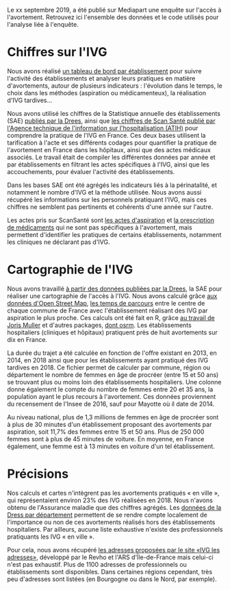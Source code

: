 Le xx septembre 2019, a été publié sur Mediapart une enquête sur l'accès à l'avortement. <!-- Dans la foulée, deux déclinaisons locales ont été publiées, sur Mediapart à propos du Loiret et sur Mediacités, concernant la Loire-Atlantique.--> Retrouvez ici l'ensemble des données et le code utilisés pour l'analyse liée à l'enquête.

# Chiffres sur l'IVG

Nous avons réalisé [un tableau de bord par établissement](./etablissements.csv) pour suivre l'activité des établissements et analyser leurs pratiques en matière d'avortements, autour de plusieurs indicateurs : l'évolution dans le temps, le choix dans les méthodes (aspiration ou médicamenteux), la réalisation d'IVG tardives... 

Nous avons utilisé les chiffres de la Statistique annuelle des établissements (SAE) [publiés par la Drees](http://www.data.drees.sante.gouv.fr/ReportFolders/reportFolders.aspx?IF_ActivePath=P,432,433,707 "Drees"), ainsi que [les chiffres de Scan Santé publié par l'Agence technique de l'information sur l'hospitalisation (ATIH)](https://www.scansante.fr/open-ccam-2018 "ATIH") pour comprendre la pratique de l'IVG en France. Ces deux bases utilisent la tarification à l'acte et ses différents codages pour quantifier la pratique de l'avortement en France dans les hôpitaux, ainsi que des actes médicaux associés. Le travail était de compiler les différentes données par année et par établissements en filtrant les actes spécifiques à l'IVG, ainsi que les accouchements, pour évaluer l'activité des établissements.

Dans les bases SAE ont été agrégés les indicateurs liés à la périnatalité, et notamment le nombre d'IVG et la méthode utilisée. Nous avons aussi récupéré les informations sur les personnels pratiquant l'IVG, mais ces chiffres ne semblent pas pertinents et cohérents d'une année sur l'autre.

Les actes pris sur ScanSanté sont [les actes d'aspiration](https://www.ameli.fr/accueil-de-la-ccam/trouver-un-acte/tarification-acte.php?code=JNJD002&date_effet=&activite=0&phase=0) et [la prescription de médicaments](https://www.ameli.fr/accueil-de-la-ccam/trouver-un-acte/tarification-acte.php?code=JNJP001&date_effet=&activite=0&phase=0) qui ne sont pas spécifiques à l'avortement, mais permettent d'identifier les pratiques de certains établissements, notamment les cliniques ne déclarant pas d'IVG.

# Cartographie de l'IVG

Nous avons travaillé [à partir des données publiées par la Drees](http://www.data.drees.sante.gouv.fr/ReportFolders/reportFolders.aspx?IF_ActivePath=P,432,433,707 "Drees"), la SAE pour réaliser une cartographie de l'accès à l'IVG. Nous avons calculé grâce [aux données d'Open Street Map](http://project-osrm.org "OSRM"), [les temps de parcours](./duree_trajets.csv) entre le centre de chaque commune de France avec l'établissement réalisant des IVG par aspiration le plus proche. Ces calculs ont été fait en R, grâce [au travail de Joris Muller](http://github.com/jomuller/finess) et d'autres packages, [dont osrm](https://rgeomatic.hypotheses.org/1798). Les établissements hospitaliers (cliniques et hôpitaux) pratiquent près de huit avortements sur dix en France.

La durée du trajet a été calculée en fonction de l'offre existant en 2013, en 2014, en 2018 ainsi que pour les établissements ayant pratiqué des IVG tardives en 2018. Ce fichier permet de calculer par commune, région ou département le nombre de femmes en âge de procréer (entre 15 et 50 ans) se trouvant plus ou moins loin des établissements hospitaliers. Une colonne donne également le compte du nombre de femmes entre 20 et 35 ans, la population ayant le plus recours à l'avortement. Ces données proviennent du recensement de l'Insee de 2016, sauf pour Mayotte où il date de 2014.

Au niveau national, plus de 1,3 millions de femmes en âge de procréer sont à plus de 30 minutes d'un établissement proposant des avortements par aspiration, soit 11,7% des femmes entre 15 et 50 ans. Plus de 250 000 femmes sont à plus de 45 minutes de voiture. En moyenne, en France également, une femme est à 13 minutes en voiture d'un tel établissement.

# Précisions

Nos calculs et cartes n'intègrent pas les avortements pratiqués «&nbsp;en ville&nbsp;», qui représentaient environ 23% des IVG réalisées en 2018. Nous n'avons obtenu de l'Assurance maladie que des chiffres agrégés. Les [données de la Dress par département](http://www.data.drees.sante.gouv.fr/ReportFolders/reportFolders.aspx?IF_ActivePath=P,473,3647) permettent de se rendre compte localement de l'importance ou non de ces avortements réalisés hors des établissements hospitaliers. Par ailleurs, aucune liste exhaustive n'existe des professionnels pratiquants les IVG «&nbsp;en ville&nbsp;».

Pour cela, nous avons récupéré [les adresses proposées par le site «IVG les adresses»](./ivglesadresses.csv), développé par le Revho et l'ARS d'Île-de-France mais celui-ci n'est pas exhaustif. Plus de 1100 adresses de professionnels ou établissements sont disponibles. Dans certaines régions cependant, très peu d'adresses sont listées (en Bourgogne ou dans le Nord, par exemple).